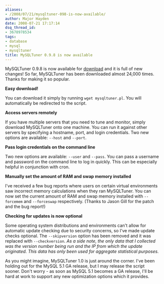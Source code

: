 ```yaml
---
aliases:
- /2008/07/21/mysqltuner-098-is-now-available/
author: Major Hayden
date: 2008-07-21 17:17:14
dsq_thread_id:
- 3678978534
tags:
- database
- mysql
- mysqltuner
title: MySQLTuner 0.9.8 is now available
---
```


MySQLTuner 0.9.8 is now available for [download][1] and it is full of new changes! So far, MySQLTuner has been downloaded almost 24,000 times. Thanks for making it so popular.

**Easy download!**

You can download it simply by running `wget mysqltuner.pl`. You will automatically be redirected to the script.

**Access servers remotely**

If you have multiple servers that you need to tune and monitor, simply download MySQLTuner onto one machine. You can run it against other servers by specifying a hostname, port, and login credentials. Two new options are available: `--host` and `--port`.

**Pass login credentials on the command line**

Two new options are available: `--user` and `--pass`. You can pass a username and password on the command line to log in quickly. This can be especially helpful in conjunction with cron.

**Manually set the amount of RAM and swap memory installed**

I've received a few bug reports where users on certain virtual environments saw incorrect memory calculations when they ran MySQLTuner. You can now set the current amount of RAM and swap memory installed with `--forcemem` and `--forceswap` respectively. (Thanks to Jason Gill for the patch and the bug report!)

**Checking for updates is now optional**

Some operating system distributions and environments can't allow for automatic update checking due to security concerns, so I've made update checks optional. The `--skipversion` option has been removed and it was replaced with `--checkversion`. _As a side note, the only data that I collected was the version number being run and the IP from which the update originated. This data has only been used for aggregate statistical purposes._

As you might imagine, MySQLTuner 1.0 is just around the corner. I've been holding out for the MySQL 5.1 GA release, but I may release the script sooner. Don't worry - as soon as MySQL 5.1 becomes a GA release, I'll be hard at work to support any new optimization options which it provides.

 [1]: http://rackerhacker.com/mysqltuner/
